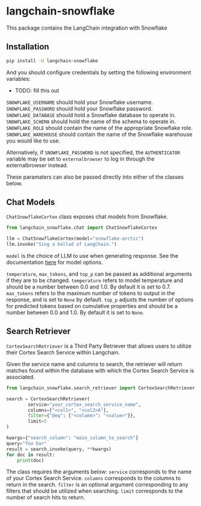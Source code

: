 # langchain-snowflake

This package contains the LangChain integration with Snowflake

## Installation

```bash
pip install -U langchain-snowflake
```

And you should configure credentials by setting the following environment variables:

* TODO: fill this out

`SNOWFLAKE_USERNAME` should hold your Snowflake username.
`SNOWFLAKE_PASSWORD` should hold your Snowflake password.
`SNOWFLAKE_DATABASE` should hold a Snowflake database to operate in.
`SNOWFLAKE_SCHEMA` should hold the name of the schema to operate in.
`SNOWFLAKE_ROLE` should contain the name of the appropriate Snowflake role.
`SNOWFLAKE_WAREHOUSE` should contain the name of the Snowflake warehouse you would like to use.

Alternatively, if `SNOWFLAKE_PASSWORD` is not specified, the `AUTHENTICATOR` variable may be set to `externalbrowser` to log in through the externalbrowser instead.

These paramaters can also be passed directly into either of the classes below.

## Chat Models

`ChatSnowflakeCortex` class exposes chat models from Snowflake.

```python
from langchain_snowflake.chat import ChatSnowflakeCortex

llm = ChatSnowflakeCortex(model="snowflake-arctic")
llm.invoke("Sing a ballad of LangChain.")
```

`model` is the choice of LLM to use when generating response. See the documentation [here](https://docs.snowflake.com/en/sql-reference/functions/complete-snowflake-cortex) for model options.

`temperature`, `max_tokens`, and `top_p` can be passed as additional arguments if they are to be changed.
`temperature` refers to model temperature and should be a number between 0.0 and 1.0. By default it is set to 0.7.
 `max_tokens` refers to the maximum number of tokens to output in the response, and is set to `None` by default.
`top_p` adjusts the number of options for predicted tokens based on cumulative properties and should be a number between 0.0 and 1.0. By default it is set to `None`.

## Search Retriever
`CortexSearchRetriever` is a Third Party Retriever that allows users to utilize their Cortex Search Service within Langchain.

Given the service name and columns to search, the retriever will return matches found within the database with which the Cortex Search Service is associated.

```python
from langchain_snowflake.search_retriever import CortexSearchRetriever

search = CortexSearchRetriever(
        service="your_cortex_search_service_name",
        columns=["<col1>", "<col2>A"],
        filter={"@eq": {"<column>": "<value>"}},
        limit=5
)

kwargs={"search_column": "main_column_to_search"}
query="foo bar"
result = search.invoke(query, **kwargs)
for doc in result:
    print(doc)
```

The class requires the arguments below:
`service` corresponds to the name of your Cortex Search Service.
`columns` corresponds to the columns to return in the search.
`filter` is an optional argument corresponding to any filters that should be utilized when searching.
`limit` corresponds to the number of search hits to return.
